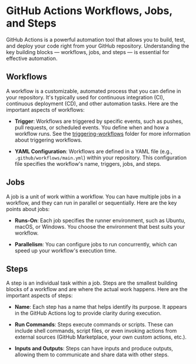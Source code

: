 # GitHub Actions Workflows, Jobs, and Steps

GitHub Actions is a powerful automation tool that allows you to build, test, and deploy your code right from your GitHub repository. Understanding the key building blocks — workflows, jobs, and steps — is essential for effective automation.

## Workflows

A workflow is a customizable, automated process that you can define in your repository. It's typically used for continuous integration (CI), continuous deployment (CD), and other automation tasks. Here are the important aspects of workflows:

- **Trigger**: Workflows are triggered by specific events, such as pushes, pull requests, or scheduled events. You define when and how a workflow runs. See the [triggering-workflows](../triggering-workflows/README.md) folder for more information about triggering workflows.

- **YAML Configuration**: Workflows are defined in a YAML file (e.g., `.github/workflows/main.yml`) within your repository. This configuration file specifies the workflow's name, triggers, jobs, and steps.

## Jobs

A job is a unit of work within a workflow. You can have multiple jobs in a workflow, and they can run in parallel or sequentially. Here are the key points about jobs:

- **Runs-On**: Each job specifies the runner environment, such as Ubuntu, macOS, or Windows. You choose the environment that best suits your workflow.

- **Parallelism**: You can configure jobs to run concurrently, which can speed up your workflow's execution time.

## Steps

A step is an individual task within a job. Steps are the smallest building blocks of a workflow and are where the actual work happens. Here are the important aspects of steps:

- **Name**: Each step has a name that helps identify its purpose. It appears in the GitHub Actions log to provide clarity during execution.

- **Run Commands**: Steps execute commands or scripts. These can include shell commands, script files, or even invoking actions from external sources (GitHub Marketplace, your own custom actions, etc.).

- **Inputs and Outputs**: Steps can have inputs and produce outputs, allowing them to communicate and share data with other steps.
